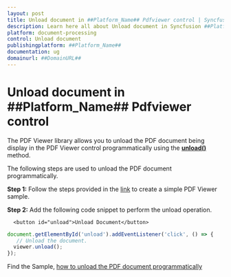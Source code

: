 ```yaml
---
layout: post
title: Unload document in ##Platform_Name## Pdfviewer control | Syncfusion
description: Learn here all about Unload document in Syncfusion ##Platform_Name## Pdfviewer control of Syncfusion Essential JS 2 and more.
platform: document-processing
control: Unload document
publishingplatform: ##Platform_Name##
documentation: ug
domainurl: ##DomainURL##
---
```


# Unload document in ##Platform_Name## Pdfviewer control

The PDF Viewer library allows you to unload the PDF document being display in the PDF Viewer control programmatically using the [**unload()**](https://helpej2.syncfusion.com/documentation/api/pdfviewer/#unload) method.

The following steps are used to unload the PDF document programmatically.

**Step 1:** Follow the steps provided in the [link](https://helpej2.syncfusion.com/documentation/pdfviewer/getting-started/) to create a simple PDF Viewer sample.

**Step 2:** Add the following code snippet to perform the unload operation.

```
  <button id="unload">Unload Document</button>
```

```ts
document.getElementById('unload').addEventListener('click', () => {
   // Unload the document.
  viewer.unload();
});
```

Find the Sample, [how to unload the PDF document programmatically](https://stackblitz.com/edit/jhnx4g?file=index.ts)